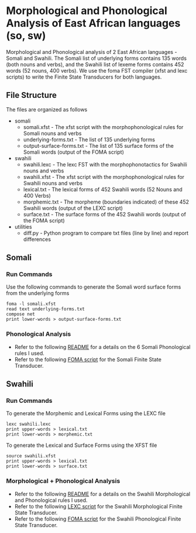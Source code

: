 # Morphological and Phonological Analysis of East African languages (so, sw)
Morphological and Phonological analysis of 2 East African languages - Somali and Swahili. The Somali list of underlying forms contains 135 words (both nouns and verbs), and the Swahili list of lexeme forms contains 452 words (52 nouns, 400 verbs). We use the foma FST compiler (xfst and lexc scripts) to write the Finite State Transducers for both languages.

## File Structure

The files are organized as follows
* somali
  * somali.xfst - The xfst script with the morphophonological rules for Somali nouns and verbs
  * underlying-forms.txt - The list of 135 underlying forms
  * output-surface-forms.txt - The list of 135 surface forms of the Somali words (output of the FOMA script)
* swahili
  * swahili.lexc - The lexc FST with the morphophonotactics for Swahili nouns and verbs
  * swahili.xfst - The xfst script with the morphophonological rules for Swahili nouns and verbs
  * lexical.txt - The lexical forms of 452 Swahili words (52 Nouns and 400 Verbs)
  * morphemic.txt - The morpheme (boundaries indicated) of these 452 Swahili words (output of the LEXC script)
  * surface.txt - The surface forms of the 452 Swahili words (output of the FOMA script)
* utilities
  * diff.py - Python program to compare txt files (line by line) and report differences
 


## Somali

### Run Commands
Use the following commands to generate the Somali word surface forms from the underlying forms
```
foma -l somali.xfst
read text underlying-forms.txt
compose net
print lower-words > output-surface-forms.txt
```

### Phonological Analysis
- Refer to the following [README](https://github.com/Aadit3003/fst-noun-verb-sw-so/tree/c43d6eeb1d84769d7dd163b3532fdba53af3e3b7/somali) for a details on the 6 Somali Phonological rules I used.
- Refer to the following [FOMA script](https://github.com/Aadit3003/fst-noun-verb-sw-so/blob/c43d6eeb1d84769d7dd163b3532fdba53af3e3b7/somali/somali.xfst) for the Somali Finite State Transducer.

## Swahili
### Run Commands
To generate the Morphemic and Lexical Forms using the LEXC file
```
lexc swahili.lexc
print upper-words > lexical.txt
print lower-words > morphemic.txt
```
To generate the Lexical and Surface Forms using the XFST file
```
source swahili.xfst
print upper-words > lexical.txt
print lower-words > surface.txt
```


### Morphological + Phonological Analysis
- Refer to the following [README](https://github.com/Aadit3003/fst-noun-verb-sw-so/blob/e7f386f1b5df79c68062287f6b90b2de540be7da/swahili/README.md) for a details on the Swahili Morphological and Phonological rules I used.
- Refer to the following [LEXC script](https://github.com/Aadit3003/fst-noun-verb-sw-so/blob/e7f386f1b5df79c68062287f6b90b2de540be7da/swahili/swahili.lexc) for the Swahili Morphological Finite State Transducer.
- Refer to the following [FOMA script](https://github.com/Aadit3003/fst-noun-verb-sw-so/blob/e7f386f1b5df79c68062287f6b90b2de540be7da/swahili/swahili.xfst) for the Swahili Phonological Finite State Transducer.

